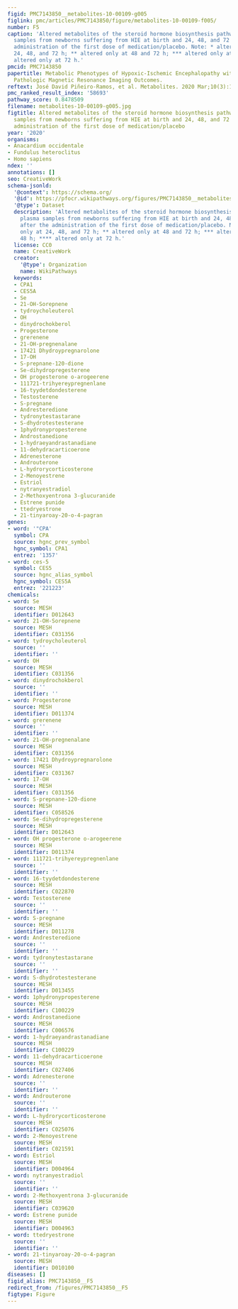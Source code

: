 ```yaml
---
figid: PMC7143850__metabolites-10-00109-g005
figlink: pmc/articles/PMC7143850/figure/metabolites-10-00109-f005/
number: F5
caption: 'Altered metabolites of the steroid hormone biosynthesis pathway in plasma
  samples from newborns suffering from HIE at birth and 24, 48, and 72 h after the
  administration of the first dose of medication/placebo. Note: * altered only at
  24, 48, and 72 h; ** altered only at 48 and 72 h; *** altered only at 48 h; ****
  altered only at 72 h.'
pmcid: PMC7143850
papertitle: Metabolic Phenotypes of Hypoxic-Ischemic Encephalopathy with Normal vs.
  Pathologic Magnetic Resonance Imaging Outcomes.
reftext: José David Piñeiro-Ramos, et al. Metabolites. 2020 Mar;10(3):109.
pmc_ranked_result_index: '58693'
pathway_score: 0.8478509
filename: metabolites-10-00109-g005.jpg
figtitle: Altered metabolites of the steroid hormone biosynthesis pathway in plasma
  samples from newborns suffering from HIE at birth and 24, 48, and 72 h after the
  administration of the first dose of medication/placebo
year: '2020'
organisms:
- Anacardium occidentale
- Fundulus heteroclitus
- Homo sapiens
ndex: ''
annotations: []
seo: CreativeWork
schema-jsonld:
  '@context': https://schema.org/
  '@id': https://pfocr.wikipathways.org/figures/PMC7143850__metabolites-10-00109-g005.html
  '@type': Dataset
  description: 'Altered metabolites of the steroid hormone biosynthesis pathway in
    plasma samples from newborns suffering from HIE at birth and 24, 48, and 72 h
    after the administration of the first dose of medication/placebo. Note: * altered
    only at 24, 48, and 72 h; ** altered only at 48 and 72 h; *** altered only at
    48 h; **** altered only at 72 h.'
  license: CC0
  name: CreativeWork
  creator:
    '@type': Organization
    name: WikiPathways
  keywords:
  - CPA1
  - CES5A
  - Se
  - 21-OH-Sorepnene
  - tydroycholeuterol
  - OH
  - dinydrochokberol
  - Progesterone
  - grerenene
  - 21-OH-pregnenalane
  - 17421 Dhydroypregnarolone
  - 17-OH
  - S-prepnane-120-dione
  - Se-dihydropregesterene
  - OH progesterone o-arogeerene
  - 111721-trihyereypregnenlane
  - 16-tyydetdondesterene
  - Testosterene
  - S-pregnane
  - Andresteredione
  - tydronytestastarane
  - S-dhydrotestesterane
  - 1phydronypropesterene
  - Androstanedione
  - 1-hydraeyandrastanadiane
  - 11-dehydracarticoerone
  - Adrenesterone
  - Androuterone
  - L-hydrorycorticosterone
  - 2-Menoyestrene
  - Estriol
  - nytranyestradiol
  - 2-Methoxyentrona 3-glucuranide
  - Estrene punide
  - ttedryestrone
  - 21-tinyaroay-20-o-4-pagran
genes:
- word: '"CPA'
  symbol: CPA
  source: hgnc_prev_symbol
  hgnc_symbol: CPA1
  entrez: '1357'
- word: ces-5
  symbol: CES5
  source: hgnc_alias_symbol
  hgnc_symbol: CES5A
  entrez: '221223'
chemicals:
- word: Se
  source: MESH
  identifier: D012643
- word: 21-OH-Sorepnene
  source: MESH
  identifier: C031356
- word: tydroycholeuterol
  source: ''
  identifier: ''
- word: OH
  source: MESH
  identifier: C031356
- word: dinydrochokberol
  source: ''
  identifier: ''
- word: Progesterone
  source: MESH
  identifier: D011374
- word: grerenene
  source: ''
  identifier: ''
- word: 21-OH-pregnenalane
  source: MESH
  identifier: C031356
- word: 17421 Dhydroypregnarolone
  source: MESH
  identifier: C031367
- word: 17-OH
  source: MESH
  identifier: C031356
- word: S-prepnane-120-dione
  source: MESH
  identifier: C058526
- word: Se-dihydropregesterene
  source: MESH
  identifier: D012643
- word: OH progesterone o-arogeerene
  source: MESH
  identifier: D011374
- word: 111721-trihyereypregnenlane
  source: ''
  identifier: ''
- word: 16-tyydetdondesterene
  source: MESH
  identifier: C022870
- word: Testosterene
  source: ''
  identifier: ''
- word: S-pregnane
  source: MESH
  identifier: D011278
- word: Andresteredione
  source: ''
  identifier: ''
- word: tydronytestastarane
  source: ''
  identifier: ''
- word: S-dhydrotestesterane
  source: MESH
  identifier: D013455
- word: 1phydronypropesterene
  source: MESH
  identifier: C100229
- word: Androstanedione
  source: MESH
  identifier: C006576
- word: 1-hydraeyandrastanadiane
  source: MESH
  identifier: C100229
- word: 11-dehydracarticoerone
  source: MESH
  identifier: C027406
- word: Adrenesterone
  source: ''
  identifier: ''
- word: Androuterone
  source: ''
  identifier: ''
- word: L-hydrorycorticosterone
  source: MESH
  identifier: C025076
- word: 2-Menoyestrene
  source: MESH
  identifier: C021591
- word: Estriol
  source: MESH
  identifier: D004964
- word: nytranyestradiol
  source: ''
  identifier: ''
- word: 2-Methoxyentrona 3-glucuranide
  source: MESH
  identifier: C039620
- word: Estrene punide
  source: MESH
  identifier: D004963
- word: ttedryestrone
  source: ''
  identifier: ''
- word: 21-tinyaroay-20-o-4-pagran
  source: MESH
  identifier: D010100
diseases: []
figid_alias: PMC7143850__F5
redirect_from: /figures/PMC7143850__F5
figtype: Figure
---
```

